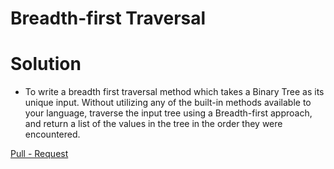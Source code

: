 # Breadth-first Traversal

# Solution 
- To write a breadth first traversal method which takes a Binary Tree as its unique input. Without utilizing any of the built-in methods available to your language, traverse the input tree using a Breadth-first approach, and return a list of the values in the tree in the order they were encountered.


[Pull - Request](https://github.com/Thomas720/data-structures-and-algorithms/pull/32)
